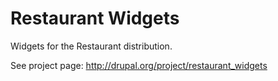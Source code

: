 Restaurant Widgets
==================

Widgets for the Restaurant distribution.

See project page: http://drupal.org/project/restaurant_widgets
